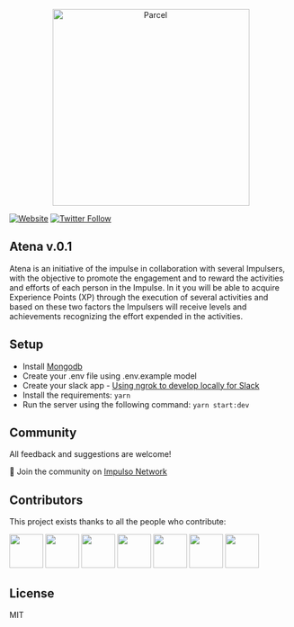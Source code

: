 <p align="center">
  <a href="https://impulso.network/" target="_blank">
    <img alt="Parcel" src="https://impulso.network/assets/images/impulsonetwork-logo.svg" width="350">
  </a>
</p>

[![Website](https://img.shields.io/website-up-down-green-red/http/shields.io.svg?label=about)](http://impulso.network)
[![Twitter Follow](https://img.shields.io/twitter/follow/impulsonetwork.svg?style=social&label=Follow)](https://twitter.com/impulsonetwork)

## Atena v.0.1

Atena is an initiative of the impulse in collaboration with several Impulsers, with the objective to promote the engagement and to reward the activities and efforts of each person in the Impulse. In it you will be able to acquire Experience Points (XP) through the execution of several activities and based on these two factors the Impulsers will receive levels and achievements recognizing the effort expended in the activities.

## Setup

- Install [Mongodb](https://www.mongodb.com/)
- Create your .env file using .env.example model
- Create your slack app - [Using ngrok to develop locally for Slack](https://api.slack.com/tutorials/tunneling-with-ngrok)
- Install the requirements: `yarn`
- Run the server using the following command: `yarn start:dev`

## Community

All feedback and suggestions are welcome!

💬 Join the community on [Impulso Network](https://impulso.network)

## Contributors

This project exists thanks to all the people who contribute:

<p>
<img src="https://ca.slack-edge.com/T7ZU9V5S6-UCJA2A8Q5-1641bfb963de-48" width="60px">
<img src="https://ca.slack-edge.com/T7ZU9V5S6-UB348CP6Z-0c38a12a4dc6-48" width="60px">
<img src="https://ca.slack-edge.com/T7ZU9V5S6-U9670TYSJ-81d8f97e5554-48" width="60px">
<img src="https://ca.slack-edge.com/T7ZU9V5S6-U7ZD2FCBB-38b85b8fe171-48" width="60px">
<img src="https://ca.slack-edge.com/T7ZU9V5S6-UAR3DR2AV-g611e782a6b7-48" width="60px">
<img src="https://ca.slack-edge.com/T7ZU9V5S6-UCDNR1N59-5ae8f8e81f9f-48" width="60px">
<img src="https://ca.slack-edge.com/T7ZU9V5S6-UCJPCNB70-28c3b996d546-48" width="60px">
</p>

## License

MIT
